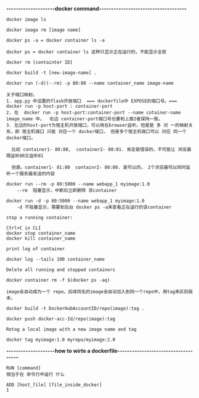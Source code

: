 **--------------------docker command------------------------------------**
```
docker image ls
```

```
docker image rm [image name]
```

```
docker ps -a = docker container ls -a
```

```
docker ps = docker container ls 这种只显示正在运行的，不能显示全部
```

```
docker rm [containter ID]
```

```
docker build -t [new-image-name] .
```

```
docker run (-d)(--rm) -p 80:80 --name container_name image-name 
```

```
关于端口映射。
1. app.py 中设置的flask开放端口  === dockerfile中 EXPOSE的端口号。=== docker run -p host-port : container-port
2. 在  docker run -p host-port:container-port --name cotainer-name image_name 中。  右边 container-port端口号也要和上面2者保持一致。
3. 左边的host-port为宿主机开放端口，可以用在browser监听。但是是 多 对 一的映射关系，即 宿主机端口 只能 对应一个 docker端口， 但是多个宿主机端口可以 对应 同一个docker端口。

  比如 container1- 80:80,  container2- 80:81. 肯定是错误的，不可能让 浏览器既监听80又监听81
  
  但是。container1- 81:80  containr2- 80:80. 是可以的， 2个浏览器可以同时监听一个服务器发送的内容
```

```
docker run --rm -p 80:5000 --name webapp_1 myimage:1.0
    --rm  阻塞显示，中断后立即删除 该container
```

```
docker run -d -p 80:5000 --name webapp_1 myimage:1.0
    -d 不阻塞显示，需要到后台 docker ps -a来查看正在运行的该container
```

```
stop a running container:

Ctrl+C in CLI
docker stop container_name
docker kill container_name

```

```
print log of container

docker log --tails 100 container_name

```

```
Delete all running and stopped containers

docker container rm -f $(docker ps -aq)

```


```
image会自动成为一个 repo，后续同名的image会自动加入到同一个repo中，用tag来区别版本。

docker build -t DockerHubAccountID/repo(image):tag .

docker push docker-acc-Id/repo(image):tag

```

```
Retag a local image with a new image name and tag

docker tag myimage:1.0 myrepo/myimage:2.0

```
**--------------------how to wirte a dockerfile------------------------------------**

```
RUN [command]
相当于在 命令行中运行 什么
```
```
ADD [host_file] [file_inside_docker]
1
```
